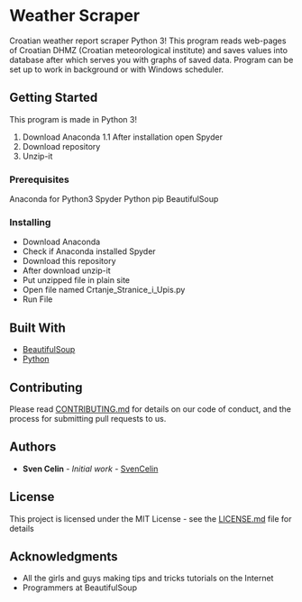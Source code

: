 # Weather Scraper

Croatian weather report scraper Python 3!
This program reads web-pages of Croatian DHMZ (Croatian meteorological institute) and saves values into database after which serves you with graphs of saved data. Program can be set up to work in background or with Windows scheduler.

## Getting Started

This program is made in Python 3!

1. Download Anaconda
1.1 After installation open Spyder
2. Download repository
3. Unzip-it


### Prerequisites

Anaconda for Python3 
Spyder
Python pip
BeautifulSoup


### Installing

* Download Anaconda
* Check if Anaconda installed Spyder
* Download this repository
* After download unzip-it
* Put unzipped file in plain site
* Open file named Crtanje_Stranice_i_Upis.py
* Run File

## Built With

* [BeautifulSoup](https://en.wikipedia.org/wiki/Beautiful_Soup_(HTML_parser))
* [Python](https://www.python.org)

## Contributing

Please read [CONTRIBUTING.md](https://gist.github.com/PurpleBooth/b24679402957c63ec426) for details on our code of conduct, and the process for submitting pull requests to us.


## Authors

* **Sven Celin** - *Initial work* - [SvenCelin](https://github.com/SvenCelin)


## License

This project is licensed under the MIT License - see the [LICENSE.md](LICENSE.md) file for details

## Acknowledgments

* All the girls and guys making tips and tricks tutorials on the Internet
* Programmers at BeautifulSoup
